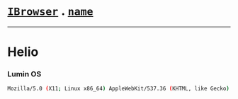 # [`IBrowser`](/api/main/get-browser.md) . [`name`](../name.md)
---
# Helio

### Lumin OS

```sh
Mozilla/5.0 (X11; Linux x86_64) AppleWebKit/537.36 (KHTML, like Gecko) Chrome/89.0.4389.72 Safari/537.36 Helio/0.98.20
```